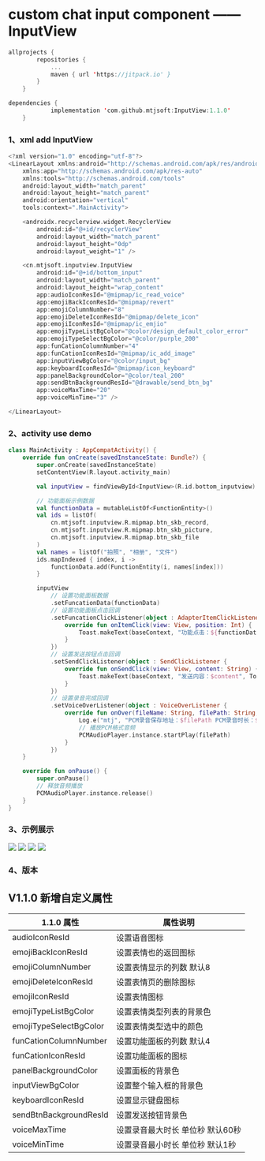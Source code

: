 custom chat input component —— InputView
===

```kotlin
allprojects {
		repositories {
			...
			maven { url 'https://jitpack.io' }
		}
	}
```

```kotlin
dependencies {
	        implementation 'com.github.mtjsoft:InputView:1.1.0'
	}
```

### 1、xml add InputView

```kotlin
<?xml version="1.0" encoding="utf-8"?>
<LinearLayout xmlns:android="http://schemas.android.com/apk/res/android"
    xmlns:app="http://schemas.android.com/apk/res-auto"
    xmlns:tools="http://schemas.android.com/tools"
    android:layout_width="match_parent"
    android:layout_height="match_parent"
    android:orientation="vertical"
    tools:context=".MainActivity">

    <androidx.recyclerview.widget.RecyclerView
        android:id="@+id/recyclerView"
        android:layout_width="match_parent"
        android:layout_height="0dp"
        android:layout_weight="1" />

    <cn.mtjsoft.inputview.InputView
        android:id="@+id/bottom_input"
        android:layout_width="match_parent"
        android:layout_height="wrap_content"
        app:audioIconResId="@mipmap/ic_read_voice"
        app:emojiBackIconResId="@mipmap/revert"
        app:emojiColumnNumber="8"
        app:emojiDeleteIconResId="@mipmap/delete_icon"
        app:emojiIconResId="@mipmap/ic_emjio"
        app:emojiTypeListBgColor="@color/design_default_color_error"
        app:emojiTypeSelectBgColor="@color/purple_200"
        app:funCationColumnNumber="4"
        app:funCationIconResId="@mipmap/ic_add_image"
        app:inputViewBgColor="@color/input_bg"
        app:keyboardIconResId="@mipmap/icon_keyboard"
        app:panelBackgroundColor="@color/teal_200"
        app:sendBtnBackgroundResId="@drawable/send_btn_bg"
        app:voiceMaxTime="20"
        app:voiceMinTime="3" />

</LinearLayout>
```
### 2、activity use demo

```kotlin
class MainActivity : AppCompatActivity() {
    override fun onCreate(savedInstanceState: Bundle?) {
        super.onCreate(savedInstanceState)
        setContentView(R.layout.activity_main)

        val inputView = findViewById<InputView>(R.id.bottom_inputview)

        // 功能面板示例数据
        val functionData = mutableListOf<FunctionEntity>()
        val ids = listOf(
            cn.mtjsoft.inputview.R.mipmap.btn_skb_record,
            cn.mtjsoft.inputview.R.mipmap.btn_skb_picture,
            cn.mtjsoft.inputview.R.mipmap.btn_skb_file
        )
        val names = listOf("拍照", "相册", "文件")
        ids.mapIndexed { index, i ->
            functionData.add(FunctionEntity(i, names[index]))
        }

        inputView
            // 设置功能面板数据
            .setFuncationData(functionData)
            // 设置功能面板点击回调
            .setFuncationClickListener(object : AdapterItemClickListener {
                override fun onItemClick(view: View, position: Int) {
                    Toast.makeText(baseContext, "功能点击：${functionData[position].name}", Toast.LENGTH_SHORT).show()
                }
            })
            // 设置发送按钮点击回调
            .setSendClickListener(object : SendClickListener {
                override fun onSendClick(view: View, content: String) {
                    Toast.makeText(baseContext, "发送内容：$content", Toast.LENGTH_SHORT).show()
                }
            })
            // 设置录音完成回调
            .setVoiceOverListener(object : VoiceOverListener {
                override fun onOver(fileName: String, filePath: String, duration: Int) {
                    Log.e("mtj", "PCM录音保存地址：$filePath PCM录音时长：$duration 秒")
                    // 播放PCM格式音频
                    PCMAudioPlayer.instance.startPlay(filePath)
                }
            })
    }

    override fun onPause() {
        super.onPause()
        // 释放音频播放
        PCMAudioPlayer.instance.release()
    }
}
```
### 3、示例展示
<img src="./images/1.jpg"/>
<img src="./images/2.jpg"/>
<img src="./images/3.jpg"/>
<img src="./images/4.jpg"/>

### 4、版本

V1.1.0  新增自定义属性
--------------------------

1.1.0 属性  | 属性说明
------------- | -------------
audioIconResId  | 设置语音图标
emojiBackIconResId  | 设置表情也的返回图标
emojiColumnNumber  | 设置表情显示的列数 默认8
emojiDeleteIconResId  | 设置表情页的删除图标
emojiIconResId  | 设置表情图标
emojiTypeListBgColor  | 设置表情类型列表的背景色
emojiTypeSelectBgColor  | 设置表情类型选中的颜色
funCationColumnNumber  | 设置功能面板的列数 默认4
funCationIconResId  | 设置功能面板的图标
panelBackgroundColor  | 设置面板的背景色
inputViewBgColor  | 设置整个输入框的背景色
keyboardIconResId  | 设置显示键盘图标
sendBtnBackgroundResId  | 设置发送按钮背景色
voiceMaxTime  | 设置录音最大时长 单位秒 默认60秒
voiceMinTime  | 设置录音最小时长 单位秒 默认1秒


